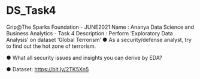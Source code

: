 # DS_Task4

Grip@The Sparks Foundation - JUNE2021
Name : Ananya
Data Science and Business Analytics - Task 4
Description : Perform ‘Exploratory Data Analysis’ on dataset ‘Global Terrorism’
● As a security/defense analyst, try to find out the hot zone of terrorism.

● What all security issues and insights you can derive by EDA?

● Dataset: https://bit.ly/2TK5Xn5

